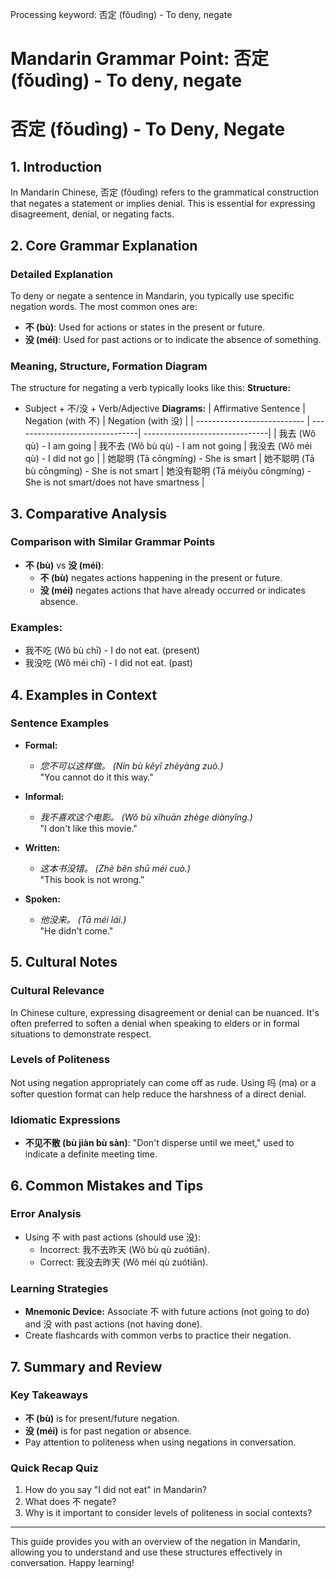 Processing keyword: 否定 (fǒudìng) - To deny, negate
# Mandarin Grammar Point: 否定 (fǒudìng) - To deny, negate
# 否定 (fǒudìng) - To Deny, Negate
## 1. Introduction
In Mandarin Chinese, 否定 (fǒudìng) refers to the grammatical construction that negates a statement or implies denial. This is essential for expressing disagreement, denial, or negating facts.
## 2. Core Grammar Explanation
### Detailed Explanation
To deny or negate a sentence in Mandarin, you typically use specific negation words. The most common ones are:
- **不 (bù)**: Used for actions or states in the present or future.
- **没 (méi)**: Used for past actions or to indicate the absence of something.
### Meaning, Structure, Formation Diagram
The structure for negating a verb typically looks like this:
**Structure:**
- Subject + 不/没 + Verb/Adjective
**Diagrams:**
| Affirmative Sentence        | Negation (with 不)             | Negation (with 没)             |
| --------------------------- | -------------------------------| -------------------------------|
| 我去 (Wǒ qù) - I am going   | 我不去 (Wǒ bù qù) - I am not going | 我没去 (Wǒ méi qù) - I did not go |
| 她聪明 (Tā cōngmíng) - She is smart | 她不聪明 (Tā bù cōngmíng) - She is not smart | 她没有聪明 (Tā méiyǒu cōngmíng) - She is not smart/does not have smartness |
## 3. Comparative Analysis
### Comparison with Similar Grammar Points
- **不 (bù)** vs **没 (méi)**:  
  - **不 (bù)** negates actions happening in the present or future.
  - **没 (méi)** negates actions that have already occurred or indicates absence.
### Examples:
- 我不吃 (Wǒ bù chī) - I do not eat. (present)
- 我没吃 (Wǒ méi chī) - I did not eat. (past)
## 4. Examples in Context
### Sentence Examples
- **Formal:**
  - *您不可以这样做。 (Nín bù kěyǐ zhèyàng zuò.)*  
    "You cannot do it this way."
  
- **Informal:**
  - *我不喜欢这个电影。 (Wǒ bù xǐhuān zhège diànyǐng.)*  
    "I don't like this movie."
- **Written:**
  - *这本书没错。 (Zhè běn shū méi cuò.)*  
    "This book is not wrong."
- **Spoken:**
  - *他没来。 (Tā méi lái.)*  
    "He didn't come."
## 5. Cultural Notes
### Cultural Relevance
In Chinese culture, expressing disagreement or denial can be nuanced. It's often preferred to soften a denial when speaking to elders or in formal situations to demonstrate respect. 
### Levels of Politeness
Not using negation appropriately can come off as rude. Using 吗 (ma) or a softer question format can help reduce the harshness of a direct denial.
### Idiomatic Expressions
- **不见不散 (bù jiàn bù sàn)**: "Don't disperse until we meet," used to indicate a definite meeting time.
## 6. Common Mistakes and Tips
### Error Analysis
- Using 不 with past actions (should use 没):  
  - Incorrect: 我不去昨天 (Wǒ bù qù zuótiān).
  - Correct: 我没去昨天 (Wǒ méi qù zuótiān).
### Learning Strategies
- **Mnemonic Device:** Associate 不 with future actions (not going to do) and 没 with past actions (not having done).
- Create flashcards with common verbs to practice their negation.
## 7. Summary and Review
### Key Takeaways
- **不 (bù)** is for present/future negation.
- **没 (méi)** is for past negation or absence.
- Pay attention to politeness when using negations in conversation.
### Quick Recap Quiz
1. How do you say "I did not eat" in Mandarin?
2. What does 不 negate?
3. Why is it important to consider levels of politeness in social contexts?
---
This guide provides you with an overview of the negation in Mandarin, allowing you to understand and use these structures effectively in conversation. Happy learning!
